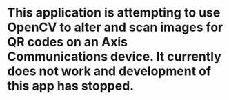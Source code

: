 # This application is attempting to use OpenCV to alter and scan images for QR codes on an Axis Communications device. It currently does not work and development of this app has stopped.
